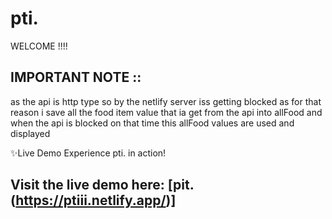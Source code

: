 
# pti. ️

WELCOME !!!!

## IMPORTANT NOTE ::
as the api is http type so by the netlify server iss getting blocked as for that reason i save all the food item value that ia get from the api into allFood and when the api is blocked on that time this allFood values are used and displayed


✨Live Demo
Experience pti. in action! 
## Visit the live demo here: [pit.(https://ptiii.netlify.app/)]
